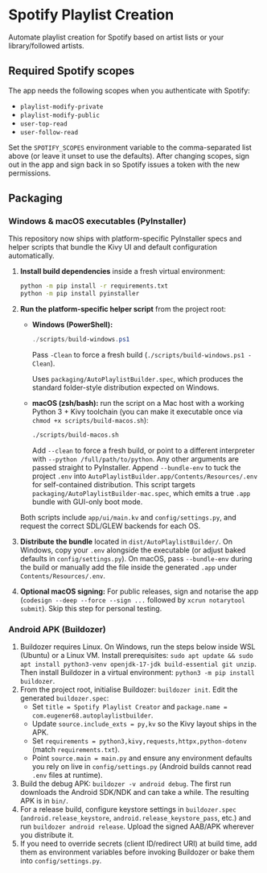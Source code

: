 # Spotify Playlist Creation

Automate playlist creation for Spotify based on artist lists or your library/followed artists.

## Required Spotify scopes

The app needs the following scopes when you authenticate with Spotify:

- `playlist-modify-private`
- `playlist-modify-public`
- `user-top-read`
- `user-follow-read`

Set the `SPOTIFY_SCOPES` environment variable to the comma-separated list above (or leave it unset to use the defaults). After changing scopes, sign out in the app and sign back in so Spotify issues a token with the new permissions.

## Packaging

### Windows & macOS executables (PyInstaller)

This repository now ships with platform-specific PyInstaller specs and helper scripts that bundle the Kivy UI and default configuration automatically.

1. **Install build dependencies** inside a fresh virtual environment:

   ```bash
   python -m pip install -r requirements.txt
   python -m pip install pyinstaller
   ```

2. **Run the platform-specific helper script** from the project root:

   - **Windows (PowerShell):**

     ```powershell
     ./scripts/build-windows.ps1
     ```

     Pass `-Clean` to force a fresh build (`./scripts/build-windows.ps1 -Clean`).

      Uses `packaging/AutoPlaylistBuilder.spec`, which produces the standard folder-style distribution expected on Windows.

   - **macOS (zsh/bash):** run the script on a Mac host with a working Python 3 + Kivy toolchain (you can make it executable once via `chmod +x scripts/build-macos.sh`):

     ```bash
     ./scripts/build-macos.sh
     ```

      Add `--clean` to force a fresh build, or point to a different interpreter with `--python /full/path/to/python`. Any other arguments are passed straight to PyInstaller. Append `--bundle-env` to tuck the project `.env` into `AutoPlaylistBuilder.app/Contents/Resources/.env` for self-contained distribution. This script targets `packaging/AutoPlaylistBuilder-mac.spec`, which emits a true `.app` bundle with GUI-only boot mode.

   Both scripts include `app/ui/main.kv` and `config/settings.py`, and request the correct SDL/GLEW backends for each OS.

3. **Distribute the bundle** located in `dist/AutoPlaylistBuilder/`. On Windows, copy your `.env` alongside the executable (or adjust baked defaults in `config/settings.py`). On macOS, pass `--bundle-env` during the build or manually add the file inside the generated `.app` under `Contents/Resources/.env`.
4. **Optional macOS signing:** For public releases, sign and notarise the app (`codesign --deep --force --sign ...` followed by `xcrun notarytool submit`). Skip this step for personal testing.

### Android APK (Buildozer)

1. Buildozer requires Linux. On Windows, run the steps below inside WSL (Ubuntu) or a Linux VM. Install prerequisites: `sudo apt update && sudo apt install python3-venv openjdk-17-jdk build-essential git unzip`. Then install Buildozer in a virtual environment: `python3 -m pip install buildozer`.
2. From the project root, initialise Buildozer: `buildozer init`. Edit the generated `buildozer.spec`:
   - Set `title = Spotify Playlist Creator` and `package.name = com.eugener68.autoplaylistbuilder`.
   - Update `source.include_exts = py,kv` so the Kivy layout ships in the APK.
   - Set `requirements = python3,kivy,requests,httpx,python-dotenv` (match `requirements.txt`).
   - Point `source.main = main.py` and ensure any environment defaults you rely on live in `config/settings.py` (Android builds cannot read `.env` files at runtime).
3. Build the debug APK: `buildozer -v android debug`. The first run downloads the Android SDK/NDK and can take a while. The resulting APK is in `bin/`.
4. For a release build, configure keystore settings in `buildozer.spec` (`android.release_keystore`, `android.release_keystore_pass`, etc.) and run `buildozer android release`. Upload the signed AAB/APK wherever you distribute it.
5. If you need to override secrets (client ID/redirect URI) at build time, add them as environment variables before invoking Buildozer or bake them into `config/settings.py`.
